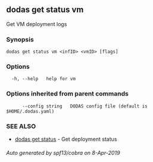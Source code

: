## dodas get status vm

Get VM deployment logs

### Synopsis




```
dodas get status vm <infID> <vmID> [flags]
```

### Options

```
  -h, --help   help for vm
```

### Options inherited from parent commands

```
      --config string   DODAS config file (default is $HOME/.dodas.yaml)
```

### SEE ALSO

* [dodas get status](dodas_get_status.md)	 - Get deployment status

###### Auto generated by spf13/cobra on 8-Apr-2019
